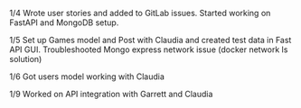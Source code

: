 1/4
Wrote user stories and added to GitLab issues. Started working on FastAPI and MongoDB setup.

1/5
Set up Games model and Post with Claudia and created test data in Fast API GUI. Troubleshooted Mongo express network issue (docker network ls solution)

1/6
Got users model working with Claudia

1/9
Worked on API integration with Garrett and Claudia
